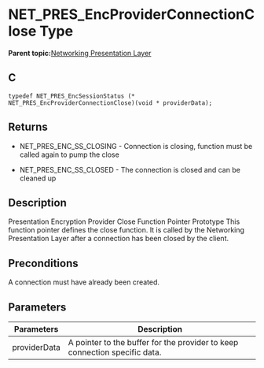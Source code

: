 # NET\_PRES\_EncProviderConnectionClose Type

**Parent topic:**[Networking Presentation Layer](GUID-75470E5B-2289-4F94-AE85-2BB7DF4C4F07.md)

## C

```
typedef NET_PRES_EncSessionStatus (* NET_PRES_EncProviderConnectionClose)(void * providerData); 
```

## Returns

-   NET\_PRES\_ENC\_SS\_CLOSING - Connection is closing, function must be called again to pump the close

-   NET\_PRES\_ENC\_SS\_CLOSED - The connection is closed and can be cleaned up


## Description

Presentation Encryption Provider Close Function Pointer Prototype This function pointer defines the close function. It is called by the Networking Presentation Layer after a connection has been closed by the client.

## Preconditions

A connection must have already been created.

## Parameters

|Parameters|Description|
|----------|-----------|
|providerData|A pointer to the buffer for the provider to keep connection specific data.|

